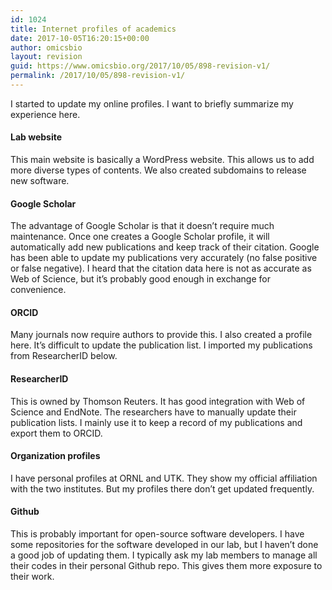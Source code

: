 ```yaml
---
id: 1024
title: Internet profiles of academics
date: 2017-10-05T16:20:15+00:00
author: omicsbio
layout: revision
guid: https://www.omicsbio.org/2017/10/05/898-revision-v1/
permalink: /2017/10/05/898-revision-v1/
---
```

I started to update my online profiles. I want to briefly summarize my experience here.

#### Lab website

This main website is basically a WordPress website. This allows us to add more diverse types of contents. We also created subdomains to release new software.

#### Google Scholar

The advantage of Google Scholar is that it doesn&#8217;t require much maintenance. Once one creates a Google Scholar profile, it will automatically add new publications and keep track of their citation. Google has been able to update my publications very accurately (no false positive or false negative). I heard that the citation data here is not as accurate as Web of Science, but it&#8217;s probably good enough in exchange for convenience.

#### ORCID

Many journals now require authors to provide this. I also created a profile here. It&#8217;s difficult to update the publication list. I imported my publications from ResearcherID below.

#### ResearcherID

This is owned by Thomson Reuters. It has good integration with Web of Science and EndNote. The researchers have to manually update their publication lists. I mainly use it to keep a record of my publications and export them to ORCID.

#### Organization profiles

I have personal profiles at ORNL and UTK. They show my official affiliation with the two institutes. But my profiles there don&#8217;t get updated frequently.

#### Github

This is probably important for open-source software developers. I have some repositories for the software developed in our lab, but I haven&#8217;t done a good job of updating them. I typically ask my lab members to manage all their codes in their personal Github repo. This gives them more exposure to their work.
